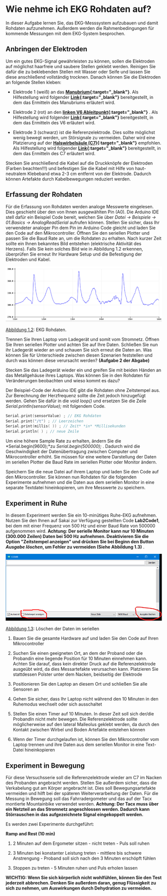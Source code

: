 # **Wie nehme ich EKG Rohdaten auf?**

In dieser Aufgabe lernen Sie, das EKG-Messsystem aufzubauen und damit Rohdaten aufzunehmen. Außerdem werden die Rahmenbedingungen für kommende
Messungen mit dem EKG-System besprochen.

## **Anbringen der Elektroden**
Um ein gutes EKG-Signal gewährleisten zu können, sollen die Elektroden
auf möglichst haarfreie und saubere Stellen geklebt werden. Reinigen Sie dafür die zu beklebenden Stellen mit Wasser oder Seife und lassen Sie diese anschließend vollständig trocknen. Danach können Sie die Elektroden an folgende Stellen kleben:

- Elektrode 1 (weiß) an das **[Manubrium](https://en.wikipedia.org/wiki/Sternum){:target="_blank"}**. Als Hilfestellung wird folgender **[Link](https://en.wikipedia.org/wiki/Sternum){:target="_blank"}** bereitgestellt, in dem das Ermitteln des Manubriums erläutert wird.

- Elektrode 2 (rot) an den **[linken V6 Ableitpunkt](https://en.wikipedia.org/wiki/Electrocardiography#/media/File:Precordial_leads_in_ECG.png){:target="_blank"}** . Als Hilfestellung wird folgender **[Link](https://en.wikipedia.org/wiki/Electrocardiography#/media/File:Precordial_leads_in_ECG.png){:target="_blank"}** bereitgestellt, in dem das Ermitteln des V6
erläutert wird.

- Elektrode 3 (schwarz) ist die Referenzelektrode. Dies sollte möglichst wenig bewegt werden, um Störsignale zu vermeiden. Daher wird eine Platzierung auf der **[Halswirbelsäule (C7)](https://de.wikipedia.org/wiki/Halswirbel){:target="_blank"}** empfohlen. Als Hilfestellung wird folgender **[Link](https://de.wikipedia.org/wiki/Halswirbel){:target="_blank"}** bereitgestellt, in dem das Ermitteln des C7
erläutert wird.

Stecken Sie anschließend die Kabel auf die Druckknöpfe der Elektroden
(Farben beachten!!!) und befestigen Sie die Kabel mit Hilfe von haut-neutralem Klebeband etwa 2-3 cm entfernt von der Elektrode. Dadurch können Artefakte durch Kabelbewegungen reduziert werden.

## **Erfassung der Rohdaten**
Für die Erfassung von Rohdaten werden analoge Messwerte eingelesen. Dies geschieht über den von Ihnen ausgewählten Pin (A0). Die Arduino IDE stell dafür ein Beispiel Code bereit, welchen Sie über *Datei → Beispiele → 01.Basics → AnalogReadSerial* aufrufen können. Stellen Sie sicher, dass Ihr verwendeter analoger Pin dem Pin im Arduino Code gleicht und laden Sie den Code auf den Mikrocontroller. Öffnen Sie den seriellen Plotter und passen Sie die Baud Rate an, um die Rohdaten zu erhalten. Nach kurzer Zeit sollte ein Ihnen bekanntes Bild entstehen (elektrische Aktivität des Herzens). Falls Sie kein solches Bild wie in Abbildung 1.2 erkennen, überprüfen Sie erneut Ihr Hardware Setup und die Befestigung der Elektroden
und Kabel.

![Abbildung 1.2](../assets/img/ekgRoh.bmp)

[Abbildung 1.2](../assets/img/ekgRoh.bmp): EKG Rohdaten.


Trennen Sie Ihren Laptop vom Ladegerät und somit vom Stromnetz. Öffnen Sie Ihren seriellen Plotter und achten Sie auf Ihre Daten. Schließen Sie nun ihr Ladegerät wieder an und schauen Sie sich erneut die Daten an.
Was können Sie für Unterschiede zwischen diesen Szenarien feststellen und durch was können diese verursacht werden? **(Aufgabe 2 der Abgabe)**

Stecken Sie das Ladegerät wieder ein und greifen Sie mit beiden Händen
an das Metallgehäuse ihres Laptops. Was können Sie in den Rohdaten für
Veränderungen beobachten und wieso kommt es dazu?

Der Beispiel-Code der Arduino IDE gibt die Rohdaten ohne Zeitstempel
aus. Zur Berechnung der Herzfrequenz sollte die Zeit jedoch hinzugefügt
werden. Gehen Sie dafür in die *void loop()* und ersetzen Sie die Zeile
*Serial.println(sensorValue);* mit folgendem Code.

````c
Serial.print(sensorValue) ; // EKG Rohdaten
Serial.print("/t") ; // Leerzeichen
Serial.print(millis( )) ; // Zeit* *in* *Millisekunden
Serial.println( ) ; // neue Zeile
````
Um eine höhere Sample Rate zu erhalten, ändern Sie die *Serial.begin(9600);*zu *Serial.begin(500000);* . Dadurch wird die Geschwindigkeit der Datenübertragung zwischen Computer und Mikrocontroller erhöht. Sie müssen für eine weitere Darstellung der Daten im seriellen Plotter die Baud Rate im seriellen Plotter oder Monitor ändern.

Speichern Sie die neue Datei auf ihrem Laptop und laden Sie den Code auf
den Mikrocontroller. Sie können nun Rohdaten für die folgenden Experimente aufnehmen und die Daten aus dem seriellen Monitor in eine separate
Textdatei hineinkopieren, um ihre Messwerte zu speichern.

## **Experiment in Ruhe**

In diesem Experiment werden Sie ein 10-minütiges Ruhe-EKG aufnehmen.
Nutzen Sie den Ihnen auf Sakai zur Verfügung gestellten Code **Lab2Code1**, bei dem mit einer Frequenz von 500 Hz und einer Baud Rate von 500000 aufgenommen wird. **Achtung: Der serielle Monitor kann nur 10 Minuten (300.000 Zeilen) Daten bei 500 Hz aufnehmen. Deaktivieren Sie die Option "Zeitstempel anzeigen" und drücken Sie bei Beginn den Button *Ausgabe löschen*, um Fehler zu vermeiden (Siehe Abbildung 1.3)** .

![Abbildung 1.3](../assets/img/comDelAu.bmp)

[Abbildung 1.3](./assets/img/comDelAu.bmp): Löschen der Daten im seriellen 

1. Bauen Sie die gesamte Hardware auf und laden Sie den Code auf Ihren Mikrocontroller

2. Suchen Sie einen geeigneten Ort, an dem der Proband oder die Probandin eine liegende Position für 10 Minuten einnehmen kann. Achten Sie darauf, dass kein direkter Druck auf die Referenzelektrode ausgeübt wird, da dies Messartefakte verursachen kann. Platzieren Sie stattdessen Polster unter dem Nacken, beidseitig der Elektrode 

3. Positionieren Sie den Laptop an diesem Ort und schließen Sie alle
Sensoren an

4. Gehen Sie sicher, dass Ihr Laptop nicht während den 10 Minuten in
den Ruhemodus wechselt oder sich ausschaltet

5. Stellen Sie einen Timer auf 10 Minuten. In dieser Zeit soll sich der/die ProbandIn nicht mehr bewegen. Die Referenzelektrode sollte möglicherweise auf den lateral Malleolus geklebt werden, da durch den Kontakt zwischen Wirbel und Boden Artefakte entstehen können

6. Wenn der Timer durchgelaufen ist, können Sie den Mikrocontroller
vom Laptop trennen und ihre Daten aus dem seriellen Monitor in eine
Text-Datei hineinkopieren


## **Experiment in Bewegung**
Für diese Versuchsserie soll die Referenzelektrode wieder am C7 im
Nacken des Probanden angebracht werden. Stellen Sie außerdem sicher, dass die Verkabelung gut am Körper angebracht ist. Dies soll Bewegungsartefakte vermeiden und hilft bei der späteren Weiterverarbeitung der Daten. Für die Messung in Bewegung soll das Fahrradergometer und das auf der Tacx montierte Mountainbike verwendet werden.
**Achtung: Der Tacx muss über ein Netzteil an das Stromnetz angeschlossen werden. Dadurch kann Störrauschen in das aufgezeichnete Signal eingekoppelt werden.**

Es werden zwei Experimente durchgeführt:

**Ramp and Rest (10 min)**

1. 2 Minuten auf dem Ergometer sitzen - nicht treten - Puls soll
    ruhen

2. 3 Minuten bei konstanter Leistung treten - mittlere bis schwere
Anstrengung - Proband soll sich nach den 3 Minuten erschöpft
fühlen

3. Stoppen zu treten - 5 Minuten ruhen und Puls erholen lassen

**WICHTIG: Wenn Sie sich körperlich nicht wohlfühlen, können Sie den Test jederzeit abbrechen. Denken Sie außerdem daran, genug Flüssigkeit zu sich zu nehmen, um Auswirkungen durch Dehydration zu vermeiden.**